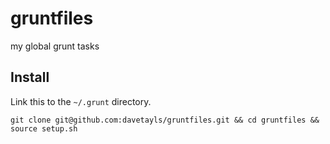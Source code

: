 gruntfiles
==========

my global grunt tasks

## Install
Link this to the `~/.grunt` directory.

	git clone git@github.com:davetayls/gruntfiles.git && cd gruntfiles && source setup.sh
